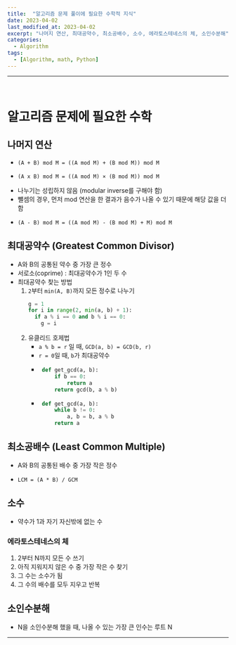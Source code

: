 ```yaml
---
title:  "알고리즘 문제 풀이에 필요한 수학적 지식"
date: 2023-04-02
last_modified_at: 2023-04-02
excerpt: "나머지 연산, 최대공약수, 최소공배수, 소수, 에라토스테네스의 체, 소인수분해"
categories:
  - Algorithm
tags:
  - [Algorithm, math, Python]
---
```


---

<br>

# 알고리즘 문제에 필요한 수학

## 나머지 연산

- ```
  (A + B) mod M = ((A mod M) + (B mod M)) mod M
  ```
- ```
  (A x B) mod M = ((A mod M) × (B mod M)) mod M
  ```
- 나누기는 성립하지 않음 (modular inverse를 구해야 함)
- 뺄셈의 경우, 먼저 mod 연산을 한 결과가 음수가 나올 수 있기 때문에 해당 값을 더함
- ```
  (A - B) mod M = ((A mod M) - (B mod M) + M) mod M
  ```

## 최대공약수 (Greatest Common Divisor)

- A와 B의 공통된 약수 중 가장 큰 정수
- 서로소(coprime) : 최대공약수가 1인 두 수
- 최대공약수 찾는 방법
  1. `2`부터 `min(A, B)`까지 모든 정수로 나누기
     ```python
     g = 1
     for i in range(2, min(a, b) + 1):
       if a % i == 0 and b % i == 0:
         g = i
     ```
  2. 유클리드 호제법
     - `a % b = r` 일 때, `GCD(a, b) = GCD(b, r)`
     - `r = 0`일 때, `b`가 최대공약수
     - ```python
        def get_gcd(a, b):
            if b == 0:
                return a
            return gcd(b, a % b)
       ```
     - ```python
        def get_gcd(a, b):
            while b != 0:
                a, b = b, a % b
            return a
       ```

## 최소공배수 (Least Common Multiple)

- A와 B의 공통된 배수 중 가장 작은 정수
- ```
  LCM = (A * B) / GCM
  ```

## 소수

- 약수가 1과 자기 자신밖에 없는 수

### 에라토스테네스의 체

1. 2부터 N까지 모든 수 쓰기
2. 아직 지워지지 않은 수 중 가장 작은 수 찾기
3. 그 수는 소수가 됨
4. 그 수의 배수를 모두 지우고 반복

## 소인수분해

- N을 소인수분해 했을 때, 나올 수 있는 가장 큰 인수는 루트 N

---
